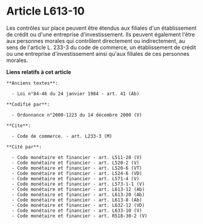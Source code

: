 # Article L613-10

Les contrôles sur place peuvent être étendus aux filiales d'un établissement de crédit ou d'une entreprise d'investissement.
Ils peuvent également l'être aux personnes morales qui contrôlent directement ou indirectement, au sens de l'article L. 233-3
du code de commerce, un établissement de crédit ou une entreprise d'investissement ainsi qu'aux filiales de ces personnes
morales.

**Liens relatifs à cet article**

	**Anciens textes**:

	  - Loi n°84-46 du 24 janvier 1984 - art. 41 (Ab)

	**Codifié par**:

	  - Ordonnance n°2000-1223 du 14 décembre 2000 (V)

	**Cite**:

	  - Code de commerce. - art. L233-3 (M)

	**Cité par**:

	  - Code monétaire et financier - art. L511-28 (V)
	  - Code monétaire et financier - art. L520-2 (V)
	  - Code monétaire et financier - art. L520-6 (VT)
	  - Code monétaire et financier - art. L524-6 (VD)
	  - Code monétaire et financier - art. L571-4 (V)
	  - Code monétaire et financier - art. L573-1-1 (V)
	  - Code monétaire et financier - art. L613-12 (Ab)
	  - Code monétaire et financier - art. L613-20 (Ab)
	  - Code monétaire et financier - art. L613-8 (Ab)
	  - Code monétaire et financier - art. L632-12 (VD)
	  - Code monétaire et financier - art. L633-10 (V)
	  - Code monétaire et financier - art. R518-30-2 (V)
